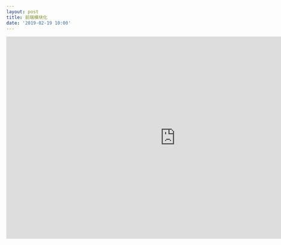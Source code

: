 ```yaml
---
layout: post
title: 前端模块化
date: '2019-02-19 10:00'
---
```


<iframe src="http://www.xmind.net/embed/QtDF" width="900px" height="540px" frameborder="0" scrolling="no"></iframe>